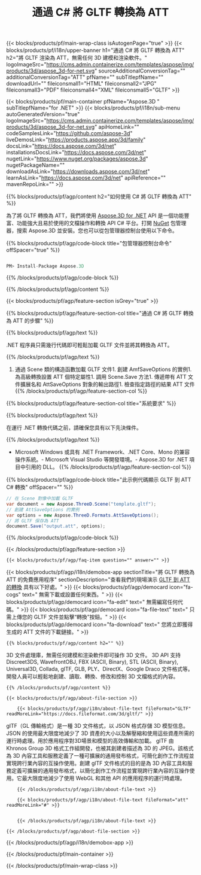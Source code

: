 ﻿---
title: 通過 C# 將 GLTF 轉換為 ATT 
url: /zh-hant/net/conversion/gltf-to-att/ 
description: GLTF 到 ATT C# 轉換的示例代碼。使用 API 示例代碼在 VB.NET、Asp.NET 或任何基於 .NET 的應用程序中將 GLTF 文件批量轉換為 ATT。
---
{{< blocks/products/pf/main-wrap-class isAutogenPage="true" >}}
{{< blocks/products/pf/i18n/upper-banner h1="通過 C# 將 GLTF 轉換為 ATT" h2="將 GLTF 渲染為 ATT，無需任何 3D 建模和渲染軟件。" logoImageSrc="https://cms.admin.containerize.com/templates/aspose/img/products/3d/aspose_3d-for-net.svg" sourceAdditionalConversionTag="" additionalConversionTag="ATT" pfName="" subTitlepfName="" downloadUrl="" fileiconsmall1="HTML" fileiconsmall2="JPG" fileiconsmall3="PDF" fileiconsmall4="XML" fileiconsmall5="GLTF" >}}

{{< blocks/products/pf/main-container pfName="Aspose.3D " subTitlepfName="for .NET" >}}
{{< blocks/products/pf/i18n/sub-menu autoGeneratedVersion="true" logoImageSrc="https://cms.admin.containerize.com/templates/aspose/img/products/3d/aspose_3d-for-net.svg" apiHomeLink="" codeSamplesLink="https://github.com/aspose-3d" liveDemosLink="https://products.aspose.app/3d/family" docsLink="https://docs.aspose.com/3d/net" installationsDocsLink="https://docs.aspose.com/3d/net" nugetLink="https://www.nuget.org/packages/aspose.3d" nugetPackageName="" downloadAsLink="https://downloads.aspose.com/3d/net" learnAsLink="https://docs.aspose.com/3d/net" apiReference="" mavenRepoLink="" >}}

{{% blocks/products/pf/agp/content h2="如何使用 C# 將 GLTF 轉換為 ATT" %}}

 為了將 GLTF 轉換為 ATT，我們將使用
 [Aspose.3D for .NET](https://products.aspose.com/3d/net) 
 API 是一個功能豐富、功能強大且易於使用的文檔操作和轉換 API C# 平台。打開
 [NuGet](https://www.nuget.org/packages/aspose.3d) 
 包管理器，搜索
 Aspose.3D 
 並安裝。您也可以從包管理器控制台使用以下命令。

{{% blocks/products/pf/agp/code-block title="包管理器控制台命令" offSpacer="true" %}}

```cs

PM> Install-Package Aspose.3D


```

{{% /blocks/products/pf/agp/code-block %}}

{{% /blocks/products/pf/agp/content %}}

{{< blocks/products/pf/agp/feature-section isGrey="true" >}}

{{% blocks/products/pf/agp/feature-section-col title="通過 C# 將 GLTF 轉換為 ATT 的步驟" %}}

{{% blocks/products/pf/agp/text %}}

 .NET 程序員只需幾行代碼即可輕鬆加載 GLTF 文件並將其轉換為 ATT。

{{% /blocks/products/pf/agp/text %}}

1. 通過 Scene 類的構造函數加載 GLTF 文件1. 創建 AmfSaveOptions 的實例1. 為高級轉換設置 ATT 個特定屬性1. 調用 Scene.Save 方法1. 傳遞帶有 ATT 文件擴展名和 AttSaveOptions 對象的輸出路徑1. 檢查指定路徑的結果 ATT 文件
{{% /blocks/products/pf/agp/feature-section-col %}}

{{% blocks/products/pf/agp/feature-section-col title="系統要求" %}}

{{% blocks/products/pf/agp/text %}}

 在運行 .NET 轉換代碼之前，請確保您具有以下先決條件。

{{% /blocks/products/pf/agp/text %}}

- Microsoft Windows 或具有 .NET Framework、.NET Core、Mono 的兼容操作系統。- Microsoft Visual Studio 等開發環境。- Aspose.3D for .NET 項目中引用的 DLL。
{{% /blocks/products/pf/agp/feature-section-col %}}

{{% blocks/products/pf/agp/code-block title="此示例代碼顯示 GLTF 到 ATT C# 轉換" offSpacer="" %}}

```cs
// 在 Scene 對像中加載 GLTF 
var document = new Aspose.ThreeD.Scene("template.gltf");
// 創建 AttSaveOptions 的實例 
var options = new Aspose.ThreeD.Formats.AttSaveOptions();
// 將 GLTF 保存為 ATT 
document.Save("output.att", options); 


```

{{% /blocks/products/pf/agp/code-block %}}

{{< /blocks/products/pf/agp/feature-section >}}

    {{< blocks/products/pf/agp/faq-item question="" answer="" >}}
 

<!-- aboutfile Starts -->

{{< blocks/products/pf/agp/i18n/demobox-app sectionTitle="將 GLTF 轉換為 ATT 的免費應用程序" sectionDescription="查看我們的現場演示 [GLTF 到 ATT 的轉換](https://products.aspose.app/3d/conversion/gltf-to-att) 具有以下好處。" >}}
        {{< blocks/products/pf/agp/democard icon="fa-cogs" text=" 無需下載或設置任何東西。" >}}
        {{< blocks/products/pf/agp/democard icon="fa-edit" text=" 無需編寫任何代碼。" >}}
        {{< blocks/products/pf/agp/democard icon="fa-file-text" text=" 只需上傳您的 GLTF 文件並點擊“轉換”按鈕。" >}}
        {{< blocks/products/pf/agp/democard icon="fa-download" text=" 您將立即獲得生成的 ATT 文件的下載鏈接。" >}}

    {{% blocks/products/pf/agp/content h2="" %}}

 3D 文件處理庫，無需任何建模和渲染軟件即可操作 3D 文件。 3D API 支持 Discreet3DS, WavefrontOBJ, FBX (ASCII, Binary), STL (ASCII, Binary), Universal3D, Collada, glTF, GLB, PLY、DirectX、Google Draco 文件格式等。開發人員可以輕鬆地創建、讀取、轉換、修改和控制 3D 文檔格式的內容。



    {{% /blocks/products/pf/agp/content %}}

    {{< blocks/products/pf/agp/about-file-section >}}

        {{< blocks/products/pf/agp/i18n/about-file-text fileFormat="GLTF" readMoreLink="https://docs.fileformat.com/3d/gltf/" >}}
glTF（GL 傳輸格式）是一種 3D 文件格式，以 JSON 格式存儲 3D 模型信息。 JSON 的使用最大限度地減少了 3D 資產的大小以及解壓縮和使用這些資產所需的運行時處理。用於應用程序對3D場景和模型的高效傳輸和加載。 glTF 由 Khronos Group 3D 格式工作組開發，也被其創建者描述為 3D 的 JPEG。該格式為 3D 內容工具和服務定義了一種可擴展的通用發布格式，可簡化創作工作流程並實現跨行業內容的互操作使用。創建 glTF 文件格式的目的是為 3D 內容工具和服務定義可擴展的通用發布格式，以簡化創作工作流程並實現跨行業內容的互操作使用。它最大限度地減少了使用 WebGL 和其他 API 的應用程序的運行時處理。

        {{< /blocks/products/pf/agp/i18n/about-file-text >}}

        {{< blocks/products/pf/agp/i18n/about-file-text fileFormat="att" readMoreLink="#" >}}


        {{< /blocks/products/pf/agp/i18n/about-file-text >}}

    {{< /blocks/products/pf/agp/about-file-section >}}

{{< /blocks/products/pf/agp/i18n/demobox-app >}}

<!-- aboutfile Ends -->



{{< /blocks/products/pf/main-container >}}
    
{{< /blocks/products/pf/main-wrap-class >}}